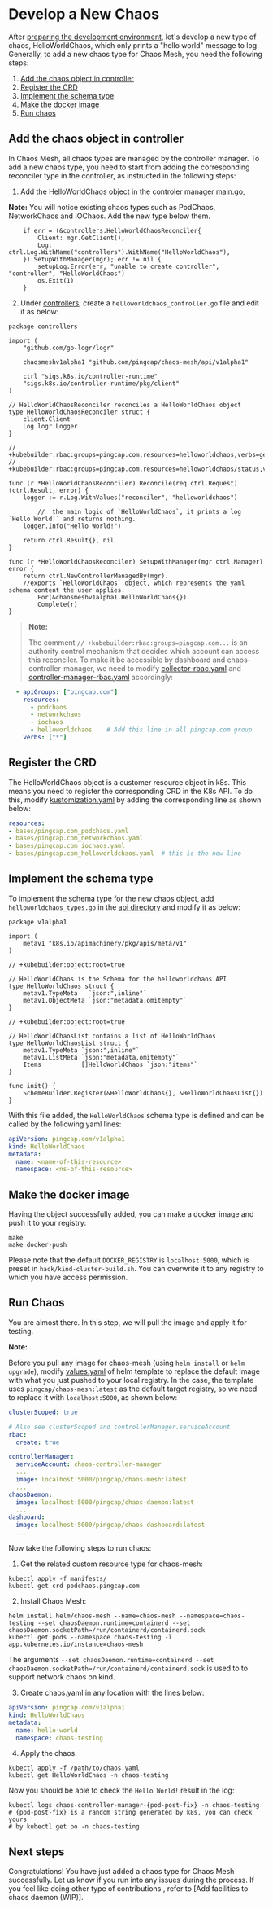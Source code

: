 # Develop a New Chaos

After [preparing the development environment](./setup_env.md), let's develop a new type of chaos, HelloWorldChaos, which only prints a "hello world" message to log. Generally, to add a new chaos type for Chaos Mesh, you need the following steps:

1. [Add the chaos object in controller](#add-the-chaos-object-in-controller)
2. [Register the CRD](#register-the-crd)
3. [Implement the schema type](#implement-the-schema-type)
4. [Make the docker image](#make-the-docker-image)
5. [Run chaos](#run-chaos)

## Add the chaos object in controller

In Chaos Mesh, all chaos types are managed by the controller manager. To add a new chaos type, you need to start from adding the corresponding reconciler type in the controller, as instructed in the following steps:

1. Add the HelloWorldChaos object in the controler manager [main.go](https://github.com/pingcap/chaos-mesh/blob/master/cmd/controller-manager/main.go#L104),

**Note:** You will notice existing chaos types such as PodChaos, NetworkChaos and IOChaos. Add the new type below them.

```golang
	if err = (&controllers.HelloWorldChaosReconciler{
		Client: mgr.GetClient(),
		Log:    ctrl.Log.WithName("controllers").WithName("HelloWorldChaos"),
	}).SetupWithManager(mgr); err != nil {
		setupLog.Error(err, "unable to create controller", "controller", "HelloWorldChaos")
		os.Exit(1)
	}
```

2. Under [controllers](https://github.com/pingcap/chaos-mesh/tree/master/controllers), create a `helloworldchaos_controller.go` file and edit it as below:


```golang
package controllers

import (
	"github.com/go-logr/logr"

	chaosmeshv1alpha1 "github.com/pingcap/chaos-mesh/api/v1alpha1"

	ctrl "sigs.k8s.io/controller-runtime"
	"sigs.k8s.io/controller-runtime/pkg/client"
)

// HelloWorldChaosReconciler reconciles a HelloWorldChaos object
type HelloWorldChaosReconciler struct {
	client.Client
	Log logr.Logger
}

// +kubebuilder:rbac:groups=pingcap.com,resources=helloworldchaos,verbs=get;list;watch;create;update;patch;delete
// +kubebuilder:rbac:groups=pingcap.com,resources=helloworldchaos/status,verbs=get;update;patch

func (r *HelloWorldChaosReconciler) Reconcile(req ctrl.Request) (ctrl.Result, error) {
	logger := r.Log.WithValues("reconciler", "helloworldchaos")

        //  the main logic of `HelloWorldChaos`, it prints a log `Hello World!` and returns nothing.
	logger.Info("Hello World!")

	return ctrl.Result{}, nil
}

func (r *HelloWorldChaosReconciler) SetupWithManager(mgr ctrl.Manager) error {
	return ctrl.NewControllerManagedBy(mgr).
	//exports `HelloWorldChaos` object, which represents the yaml schema content the user applies.
		For(&chaosmeshv1alpha1.HelloWorldChaos{}).
		Complete(r)
}
```

> **Note:**
>
> The comment `// +kubebuilder:rbac:groups=pingcap.com...` is an authority control mechanism that decides which account can access this reconciler. To make it be accessible by dashboard and chaos-controller-manager, we need to modify  [collector-rbac.yaml](https://github.com/pingcap/chaos-mesh/blob/master/helm/chaos-mesh/templates/collector-rbac.yaml) and [controller-manager-rbac.yaml](https://github.com/pingcap/chaos-mesh/blob/master/helm/chaos-mesh/templates/controller-manager-rbac.yaml) accordingly:

```yaml
  - apiGroups: ["pingcap.com"]
    resources:
      - podchaos
      - networkchaos
      - iochaos
      - helloworldchaos    # Add this line in all pingcap.com group
    verbs: ["*"]
```

## Register the CRD

The HelloWorldChaos object is a customer resource object in k8s. This means you need to register the corresponding CRD in the K8s API. To do this, modify [kustomization.yaml](https://github.com/pingcap/chaos-mesh/blob/master/config/crd/kustomization.yaml) by adding the corresponding line as shown below:

```yaml
resources:
- bases/pingcap.com_podchaos.yaml
- bases/pingcap.com_networkchaos.yaml
- bases/pingcap.com_iochaos.yaml
- bases/pingcap.com_helloworldchaos.yaml  # this is the new line
```

## Implement the schema type

To implement the schema type for the new chaos object, add `helloworldchaos_types.go` in the [api directory](https://github.com/pingcap/chaos-mesh/tree/master/api/v1alpha1) and modify it as below:


```golang
package v1alpha1

import (
	metav1 "k8s.io/apimachinery/pkg/apis/meta/v1"
)

// +kubebuilder:object:root=true

// HelloWorldChaos is the Schema for the helloworldchaos API
type HelloWorldChaos struct {
	metav1.TypeMeta   `json:",inline"`
	metav1.ObjectMeta `json:"metadata,omitempty"`
}

// +kubebuilder:object:root=true

// HelloWorldChaosList contains a list of HelloWorldChaos
type HelloWorldChaosList struct {
	metav1.TypeMeta `json:",inline"`
	metav1.ListMeta `json:"metadata,omitempty"`
	Items           []HelloWorldChaos `json:"items"`
}

func init() {
	SchemeBuilder.Register(&HelloWorldChaos{}, &HelloWorldChaosList{})
}
```

With this file added, the `HelloWorldChaos` schema type is defined and can be called by the following yaml lines:

```yaml
apiVersion: pingcap.com/v1alpha1
kind: HelloWorldChaos
metadata:
  name: <name-of-this-resource>
  namespace: <ns-of-this-resource>
```

## Make the docker image

Having the object successfully added, you can make a docker image and push it to your registry:

```
make
make docker-push
```

Please note that the default `DOCKER_REGISTRY` is `localhost:5000`, which is preset in `hack/kind-cluster-build.sh`. You can overwrite it to any registry to which you have access permission.

## Run Chaos

You are almost there. In this step, we will pull the image and apply it for testing.

**Note:**

Before you pull any image for chaos-mesh (using `helm install` or `helm upgrade`), modify [values.yaml](https://github.com/pingcap/chaos-mesh/blob/master/helm/chaos-mesh/values.yaml) of helm template to replace the default image with what you just pushed to your local registry. In the case, the template uses `pingcap/chaos-mesh:latest` as the default target registry, so we need to replace it with `localhost:5000`, as shown below:

```yaml
clusterScoped: true

# Also see clusterScoped and controllerManager.serviceAccount
rbac:
  create: true

controllerManager:
  serviceAccount: chaos-controller-manager
  ...
  image: localhost:5000/pingcap/chaos-mesh:latest
  ...
chaosDaemon:
  image: localhost:5000/pingcap/chaos-daemon:latest
  ...
dashboard:
  image: localhost:5000/pingcap/chaos-dashboard:latest
  ...
```

Now take the following steps to run chaos:

1. Get the related custom resource type for chaos-mesh:

```
kubectl apply -f manifests/
kubectl get crd podchaos.pingcap.com
```

2. Install Chaos Mesh:

```
helm install helm/chaos-mesh --name=chaos-mesh --namespace=chaos-testing --set chaosDaemon.runtime=containerd --set chaosDaemon.socketPath=/run/containerd/containerd.sock
kubectl get pods --namespace chaos-testing -l app.kubernetes.io/instance=chaos-mesh
```
The arguments `--set chaosDaemon.runtime=containerd --set chaosDaemon.socketPath=/run/containerd/containerd.sock` is used to to support network chaos on kind.

3. Create chaos.yaml in any location with the lines below:

```yaml
apiVersion: pingcap.com/v1alpha1
kind: HelloWorldChaos
metadata:
  name: hello-world
  namespace: chaos-testing
```

4. Apply the chaos.

```
kubectl apply -f /path/to/chaos.yaml
kubectl get HelloWorldChaos -n chaos-testing
```

Now you should be able to check the `Hello World!` result in the log:

```
kubectl logs chaos-controller-manager-{pod-post-fix} -n chaos-testing
# {pod-post-fix} is a random string generated by k8s, you can check yours
# by kubectl get po -n chaos-testing
```

## Next steps

Congratulations! You have just added a chaos type for Chaos Mesh successfully. Let us know if you run into any issues during the process. If you feel like doing other type of contributions , refer to [Add facilities to chaos daemon (WIP)].
